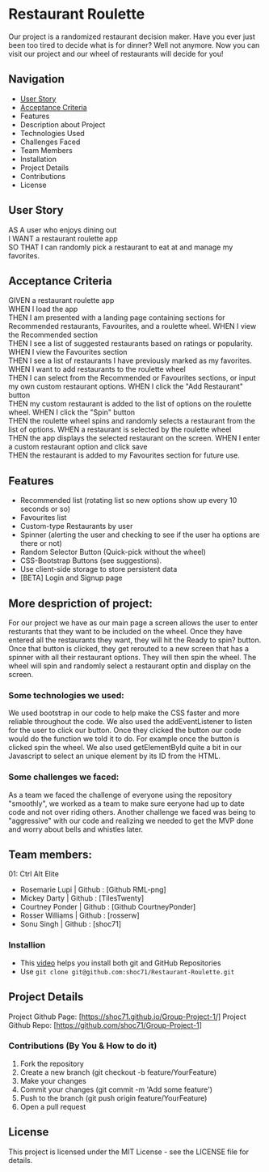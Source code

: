# Restaurant Roulette

Our project is a randomized restaurant decision maker. Have you ever just been too tired to decide what is for dinner? Well not anymore. Now you can visit our project and our wheel of restaurants will decide for you!

## Navigation

- [User Story](https://github.com/shoc71/Restaurant-Roulette/ 'User Story')
- [Acceptance Criteria](https://github.com/shoc71/Restaurant-Roulette/ 'Acceptance Criteria')
- Features
- Description about Project
- Technologies Used
- Challenges Faced
- Team Members
- Installation
- Project Details
- Contributions
- License

## User Story

AS A user who enjoys dining out  
I WANT a restaurant roulette app  
SO THAT I can randomly pick a restaurant to eat at and manage my favorites.

## Acceptance Criteria

GIVEN a restaurant roulette app  
WHEN I load the app  
THEN I am presented with a landing page containing sections for Recommended restaurants, Favourites, and a roulette wheel.
WHEN I view the Recommended section  
THEN I see a list of suggested restaurants based on ratings or popularity.
WHEN I view the Favourites section  
THEN I see a list of restaurants I have previously marked as my favorites.
WHEN I want to add restaurants to the roulette wheel  
THEN I can select from the Recommended or Favourites sections, or input my own custom restaurant options.
WHEN I click the "Add Restaurant" button  
THEN my custom restaurant is added to the list of options on the roulette wheel.
WHEN I click the "Spin" button  
THEN the roulette wheel spins and randomly selects a restaurant from the list of options.
WHEN a restaurant is selected by the roulette wheel  
THEN the app displays the selected restaurant on the screen.
WHEN I enter a custom restaurant option and click save  
THEN the restaurant is added to my Favourites section for future use.

## Features

- Recommended list (rotating list so new options show up every 10 seconds or so)
- Favourites list
- Custom-type Restaurants by user
- Spinner (alerting the user and checking to see if the user ha options are there or not)
- Random Selector Button (Quick-pick without the wheel)
- CSS-Bootstrap Buttons (see suggestions).
- Use client-side storage to store persistent data
- [BETA] Login and Signup page

## More despriction of project:

For our project we have as our main page a screen allows the user to enter resturants that they want to be included on the wheel. Once they have entered all the restaurants they want, they will hit the Ready to spin? button. Once that button is clicked, they get rerouted to a new screen that has a spinner with all their restaurant options. They will then spin the wheel. The wheel will spin and randomly select a restaurant optin and display on the screen.

### Some technologies we used: 

We used bootstrap in our code to help make the CSS faster and more reliable throughout the code. We also used the addEventListener to listen for the user to click our button. Once they clicked the button our code would do the function we told it to do. For example once the button is clicked spin the wheel. We also used getElementById quite a bit in our Javascript to select an unique element by its ID from the HTML.

### Some challenges we faced:

As a team we faced the challenge of everyone using the repository "smoothly", we worked as a team to make sure eeryone had up to date code and not over riding others. Another challenge we faced was being to "aggressive" with our code and realizing we needed to get the MVP done and worry about bells and whistles later.

## Team members: 

01: Ctrl Alt Elite
   * Rosemarie Lupi | Github : [Github RML-png]
   * Mickey Darty | Github : [TilesTwenty]
   * Courtney Ponder | Github : [Github CourtneyPonder]
   * Rosser Williams | Github : [rosserw]
   * Sonu Singh | Github : [shoc71]

### Installion
-  This [video]([url](https://www.youtube.com/watch?v=YXXp_ht4pwQ)) helps you install both git and GitHub Repositories
-  Use ```git clone git@github.com:shoc71/Restaurant-Roulette.git```

## Project Details

Project Github Page: [https://shoc71.github.io/Group-Project-1/]
Project Github Repo: [https://github.com/shoc71/Group-Project-1]

### Contributions (By You & How to do it)
  1. Fork the repository
  2. Create a new branch (git checkout -b feature/YourFeature)
  3. Make your changes
  4. Commit your changes (git commit -m 'Add some feature')
  5. Push to the branch (git push origin feature/YourFeature)
  6. Open a pull request

## License
This project is licensed under the MIT License - see the LICENSE file for details.
